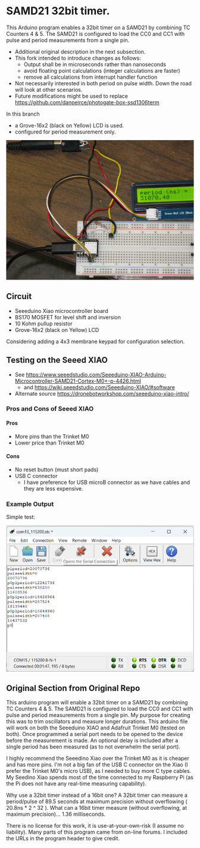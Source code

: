 # SAMD21 32bit timer.

This Arduino program enables a 32bit timer on a SAMD21 by combining TC Counters 4 & 5.
The SAMD21 is configured to load the CC0 and CC1 with pulse and period measurements from a single pin.

* Additional original description in the next subsection. 
* This fork intended to introduce changes as follows:
    * Output shall be in microseconds rather than nanoseconds
	* avoid floating point calculations (integer calculations are faster)
	* remove all calculations from interrupt handler function
* Not necessarily interested in both period on pulse width. Down the road will look at other scenarios.
* Future modifications might be used to replace https://github.com/danpeirce/photogate-box-ssd1306term 

In this branch 

* a Grove-16x2 (black on Yellow) LCD is used.
* configured for period measurement only.

![](img/period_lcd.png)

## Circuit

* Seeeduino Xiao microcontroller board
* BS170 MOSFET for level shift and inversion
* 10 Kohm pullup resistor 
* Grove-16x2 (black on Yellow) LCD

Considering adding a 4x3 membrane keypad for configuration selection.


## Testing on the Seeed XIAO

* See https://www.seeedstudio.com/Seeeduino-XIAO-Arduino-Microcontroller-SAMD21-Cortex-M0+-p-4426.html
    * and https://wiki.seeedstudio.com/Seeeduino-XIAO/#software
* Alternate source https://dronebotworkshop.com/seeeduino-xiao-intro/

### Pros and Cons of Seeed XIAO

#### Pros

* More pins than the Trinket M0
* Lower price than Trinket M0 

#### Cons

* No reset button (must short pads)
* USB C connector
    * I have preference for USB microB connector as we have cables and they are less expensive.

### Example Output

Simple test:

![](img/testPulseXIAO.png)

## Original Section from Original Repo

This arduino program will enable a 32bit timer on a SAMD21 by combining TC Counters 4 & 5.
The SAMD21 is configured to load the CC0 and CC1 with pulse and period measurements from a single pin.
My purpose for creating this was to trim oscillators and measure longer durations.
This arduino file will work on both the Seeeduino XIAO and Adafruit Trinket M0 (tested on both).
Once programmed a serial port needs to be opened to the device before the measurement is made.
An optional delay is included after a single period has been measured (as to not overwhelm the serial port).

I highly recommend the Seeedino Xiao over the Trinket M0 as it is cheaper and has more pins.
I'm not a big fan of the USB C connector on the Xiao (I prefer the Trinket M0's micro USB), as I needed to buy more C type cables.
My Seedino Xiao spends most of the time connected to my Raspberry Pi (as the Pi does not have any real-time measuring capability). 

Why use a 32bit timer instead of a 16bit one? A 32bit timer can measure a period/pulse of 89.5 seconds at maximum precision without overflowing ( 20.8ns * 2 ^ 32 ).
What can a 16bit timer measure (without overflowing, at maximum precision)... 1.36 milliseconds.

There is no license for this work, it is use-at-your-own-risk (I assume no liability).
Many parts of this program came from on-line forums. I included the URLs in the program header to give credit.
